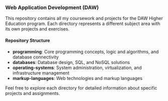 ### Web Application Development (DAW)
This repository contains all my coursework and projects for the DAW Higher Education program. Each directory represents a different subject area with its own projects and exercises.

#### Repository Structure
  - **programming**: Core programming concepts, logic and algorithms, and database connectivity
  - **databases**: Database design, SQL, and NoSQL solutions
  - **operating-systems**: System administration, virtualization, and infrastructure management
  - **markup-languages**: Web technologies and markup languages

Feel free to explore each directory for detailed information about specific projects and assignments.
